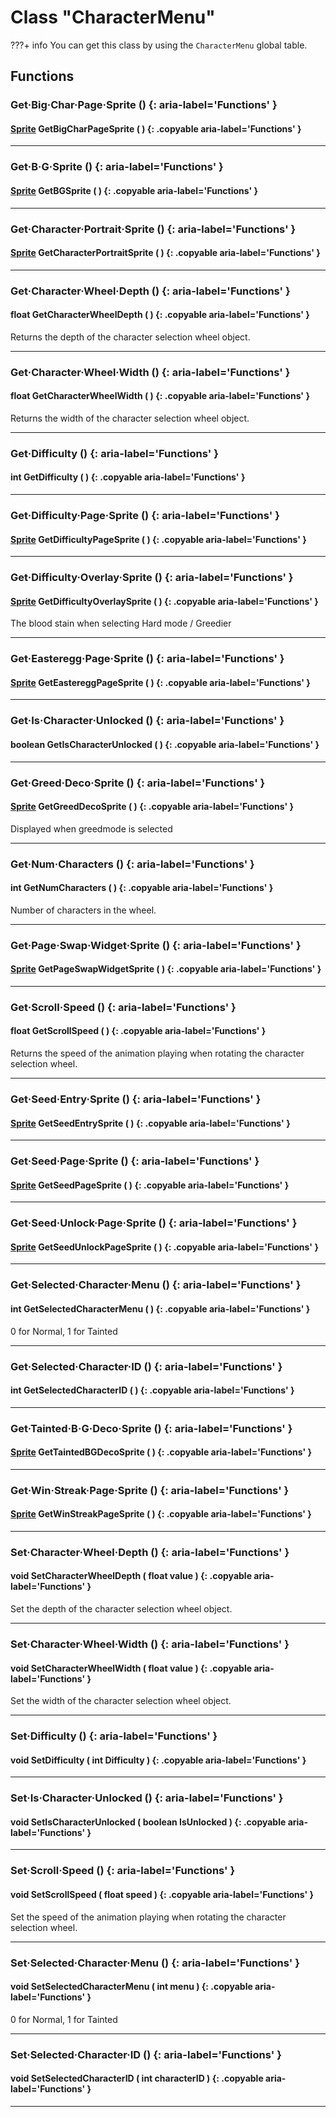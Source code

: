 # Class "CharacterMenu"

???+ info
    You can get this class by using the `CharacterMenu` global table.
        
## Functions

### Get·Big·Char·Page·Sprite () {: aria-label='Functions' }
#### [Sprite](../Sprite.md) GetBigCharPageSprite ( ) {: .copyable aria-label='Functions' }

___
### Get·B·G·Sprite () {: aria-label='Functions' }
#### [Sprite](../Sprite.md) GetBGSprite ( ) {: .copyable aria-label='Functions' }

___
### Get·Character·Portrait·Sprite () {: aria-label='Functions' }
#### [Sprite](../Sprite.md) GetCharacterPortraitSprite ( ) {: .copyable aria-label='Functions' }

___
### Get·Character·Wheel·Depth () {: aria-label='Functions' }
#### float GetCharacterWheelDepth ( ) {: .copyable aria-label='Functions' }
Returns the depth of the character selection wheel object.
___
### Get·Character·Wheel·Width () {: aria-label='Functions' }
#### float GetCharacterWheelWidth ( ) {: .copyable aria-label='Functions' }
Returns the width of the character selection wheel object.
___
### Get·Difficulty () {: aria-label='Functions' }
#### int GetDifficulty ( ) {: .copyable aria-label='Functions' }

___
### Get·Difficulty·Page·Sprite () {: aria-label='Functions' }
#### [Sprite](../Sprite.md) GetDifficultyPageSprite ( ) {: .copyable aria-label='Functions' }

___
### Get·Difficulty·Overlay·Sprite () {: aria-label='Functions' }
#### [Sprite](../Sprite.md) GetDifficultyOverlaySprite ( ) {: .copyable aria-label='Functions' }
The blood stain when selecting Hard mode / Greedier
___
### Get·Easteregg·Page·Sprite () {: aria-label='Functions' }
#### [Sprite](../Sprite.md) GetEastereggPageSprite ( ) {: .copyable aria-label='Functions' }

___
### Get·Is·Character·Unlocked () {: aria-label='Functions' }
#### boolean GetIsCharacterUnlocked ( ) {: .copyable aria-label='Functions' }

___
### Get·Greed·Deco·Sprite () {: aria-label='Functions' }
#### [Sprite](../Sprite.md) GetGreedDecoSprite ( ) {: .copyable aria-label='Functions' }
Displayed when greedmode is selected
___
### Get·Num·Characters () {: aria-label='Functions' }
#### int GetNumCharacters ( ) {: .copyable aria-label='Functions' }
Number of characters in the wheel. 
___
### Get·Page·Swap·Widget·Sprite () {: aria-label='Functions' }
#### [Sprite](../Sprite.md) GetPageSwapWidgetSprite ( ) {: .copyable aria-label='Functions' }

___
### Get·Scroll·Speed () {: aria-label='Functions' }
#### float GetScrollSpeed ( ) {: .copyable aria-label='Functions' }
Returns the speed of the animation playing when rotating the character selection wheel.
___
### Get·Seed·Entry·Sprite () {: aria-label='Functions' }
#### [Sprite](../Sprite.md) GetSeedEntrySprite ( ) {: .copyable aria-label='Functions' }

___
### Get·Seed·Page·Sprite () {: aria-label='Functions' }
#### [Sprite](../Sprite.md) GetSeedPageSprite ( ) {: .copyable aria-label='Functions' }

___
### Get·Seed·Unlock·Page·Sprite () {: aria-label='Functions' }
#### [Sprite](../Sprite.md) GetSeedUnlockPageSprite ( ) {: .copyable aria-label='Functions' }

___
### Get·Selected·Character·Menu () {: aria-label='Functions' }
#### int GetSelectedCharacterMenu ( ) {: .copyable aria-label='Functions' }
0 for Normal, 1 for Tainted
___
### Get·Selected·Character·ID () {: aria-label='Functions' }
#### int GetSelectedCharacterID ( ) {: .copyable aria-label='Functions' }

___
### Get·Tainted·B·G·Deco·Sprite () {: aria-label='Functions' }
#### [Sprite](../Sprite.md) GetTaintedBGDecoSprite ( ) {: .copyable aria-label='Functions' }

___
### Get·Win·Streak·Page·Sprite () {: aria-label='Functions' }
#### [Sprite](../Sprite.md) GetWinStreakPageSprite ( ) {: .copyable aria-label='Functions' }

___
### Set·Character·Wheel·Depth () {: aria-label='Functions' }
#### void SetCharacterWheelDepth ( float value ) {: .copyable aria-label='Functions' }
Set the depth of the character selection wheel object.
___
### Set·Character·Wheel·Width () {: aria-label='Functions' }
#### void SetCharacterWheelWidth ( float value ) {: .copyable aria-label='Functions' }
Set the width of the character selection wheel object.
___
### Set·Difficulty () {: aria-label='Functions' }
#### void SetDifficulty ( int Difficulty ) {: .copyable aria-label='Functions' }

___
### Set·Is·Character·Unlocked () {: aria-label='Functions' }
#### void SetIsCharacterUnlocked ( boolean IsUnlocked ) {: .copyable aria-label='Functions' }

___
### Set·Scroll·Speed () {: aria-label='Functions' }
#### void SetScrollSpeed ( float speed ) {: .copyable aria-label='Functions' }
Set the speed of the animation playing when rotating the character selection wheel.
___
### Set·Selected·Character·Menu () {: aria-label='Functions' }
#### void SetSelectedCharacterMenu ( int menu ) {: .copyable aria-label='Functions' }
0 for Normal, 1 for Tainted
___
### Set·Selected·Character·ID () {: aria-label='Functions' }
#### void SetSelectedCharacterID ( int characterID ) {: .copyable aria-label='Functions' }

___
